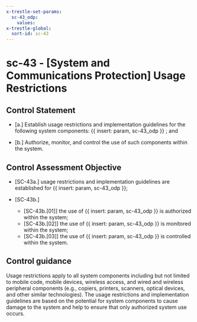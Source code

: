 ```yaml
---
x-trestle-set-params:
  sc-43_odp:
    values:
x-trestle-global:
  sort-id: sc-43
---
```


# sc-43 - \[System and Communications Protection\] Usage Restrictions

## Control Statement

- \[a.\] Establish usage restrictions and implementation guidelines for the following system components: {{ insert: param, sc-43_odp }} ; and

- \[b.\] Authorize, monitor, and control the use of such components within the system.

## Control Assessment Objective

- \[SC-43a.\] usage restrictions and implementation guidelines are established for {{ insert: param, sc-43_odp }};

- \[SC-43b.\]

  - \[SC-43b.[01]\] the use of {{ insert: param, sc-43_odp }} is authorized within the system;
  - \[SC-43b.[02]\] the use of {{ insert: param, sc-43_odp }} is monitored within the system;
  - \[SC-43b.[03]\] the use of {{ insert: param, sc-43_odp }} is controlled within the system.

## Control guidance

Usage restrictions apply to all system components including but not limited to mobile code, mobile devices, wireless access, and wired and wireless peripheral components (e.g., copiers, printers, scanners, optical devices, and other similar technologies). The usage restrictions and implementation guidelines are based on the potential for system components to cause damage to the system and help to ensure that only authorized system use occurs.
